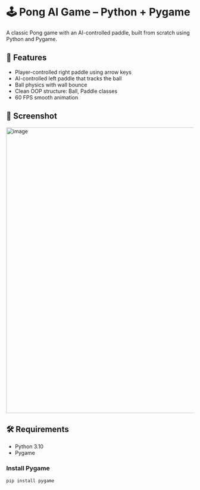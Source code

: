 # 🕹️ Pong AI Game – Python + Pygame

A classic Pong game with an AI-controlled paddle, built from scratch using Python and Pygame.

## 🚀 Features
- Player-controlled right paddle using arrow keys
- AI-controlled left paddle that tracks the ball
- Ball physics with wall bounce
- Clean OOP structure: Ball, Paddle classes
- 60 FPS smooth animation

## 📸 Screenshot
<img width="1366" height="768" alt="image" src="https://github.com/user-attachments/assets/cea6b535-8f17-48ad-90a5-63351141ef27" />


## 🛠️ Requirements
- Python 3.10
- Pygame

### Install Pygame
```bash
pip install pygame
